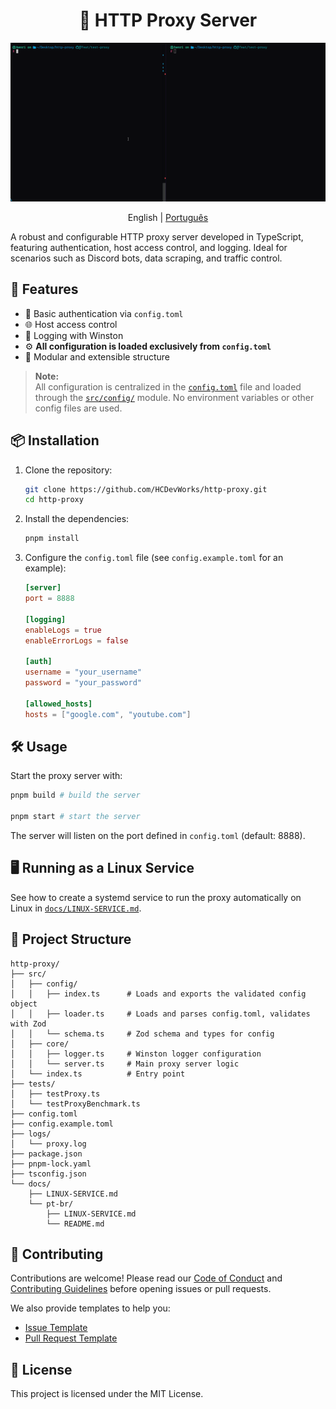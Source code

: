 <h1 align="center"> 🧭 HTTP Proxy Server </h1>

<p align="center">
  <img src="./docs/static/demo.gif">
</p>

<p align="center">
   English
   | 
  <a href="./docs/pt-br/README.md">Português</a>
</p>

A robust and configurable HTTP proxy server developed in TypeScript, featuring authentication, host access control, and logging. Ideal for scenarios such as Discord bots, data scraping, and traffic control.

## 🚀 Features

- 🔐 Basic authentication via `config.toml`
- 🌐 Host access control
- 📄 Logging with Winston
- ⚙️ **All configuration is loaded exclusively from `config.toml`**
- 🧪 Modular and extensible structure

> **Note:**  
> All configuration is centralized in the [`config.toml`](config.toml) file and loaded through the [`src/config/`](src/config/index.ts) module. No environment variables or other config files are used.

## 📦 Installation

1. Clone the repository:

   ```bash
   git clone https://github.com/HCDevWorks/http-proxy.git
   cd http-proxy
   ```

2. Install the dependencies:

   ```bash
   pnpm install
   ```

3. Configure the `config.toml` file (see `config.example.toml` for an example):

   ```toml
   [server]
   port = 8888

   [logging]
   enableLogs = true
   enableErrorLogs = false

   [auth]
   username = "your_username"
   password = "your_password"

   [allowed_hosts]
   hosts = ["google.com", "youtube.com"]
   ```

## 🛠️ Usage

Start the proxy server with:

```bash
pnpm build # build the server

pnpm start # start the server
```

The server will listen on the port defined in `config.toml` (default: 8888).

## 🖥️ Running as a Linux Service

See how to create a systemd service to run the proxy automatically on Linux in [`docs/LINUX-SERVICE.md`](docs/LINUX-SERVICE.md).

## 📁 Project Structure

```
http-proxy/
├── src/
│   ├── config/
│   │   ├── index.ts      # Loads and exports the validated config object
│   │   ├── loader.ts     # Loads and parses config.toml, validates with Zod
│   │   └── schema.ts     # Zod schema and types for config
│   ├── core/
│   │   ├── logger.ts     # Winston logger configuration
│   │   └── server.ts     # Main proxy server logic
│   └── index.ts          # Entry point
├── tests/
│   ├── testProxy.ts
│   └── testProxyBenchmark.ts
├── config.toml
├── config.example.toml
├── logs/
│   └── proxy.log
├── package.json
├── pnpm-lock.yaml
├── tsconfig.json
└── docs/
    ├── LINUX-SERVICE.md
    └── pt-br/
        ├── LINUX-SERVICE.md
        └── README.md
```

## 🤝 Contributing

Contributions are welcome! Please read our [Code of Conduct](./CODE_OF_CONDUCT.md) and [Contributing Guidelines](./CONTRIBUTING.md) before opening issues or pull requests.

We also provide templates to help you:
- [Issue Template](./.github/ISSUE_TEMPLATE.md)
- [Pull Request Template](./.github/PULL_REQUEST_TEMPLATE.MD)

## 📄 License

This project is licensed under the MIT License.